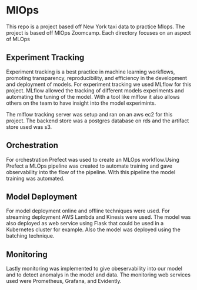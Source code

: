# MlOps

This repo is a project based off New York taxi data to practice Mlops. The project is based off MlOps Zoomcamp. Each directory focuses on an aspect of MLOps

## Experiment Tracking

Experiment tracking  is a best practice in machine learning workflows, promoting transparency, reproducibility, and efficiency in the development and deployment of models. For experiment tracking we used MLflow for this project. MLflow allowed the tracking of different models experiments and automating the tuning of the model. With a tool like mlflow it also allows others on the team to have insight into the model experimints.

The mlflow tracking server was setup and ran on an aws ec2 for this project. The backend store was a postgres database on rds and the artifact store used was s3.

## Orchestration

For orchestration Prefect was used to create an MLOps workflow.Using Prefect a MLOps pipeline was created to automate training and gave observability into the flow of the pipeline. With this pipeline the model training was automated.

## Model Deployment

For model deployment online and offline techniques were used. For streaming deployment AWS Lambda and Kinesis were used. The model was also deployed as web service using Flask that could be used in a Kubernetes cluster for example. Also the model was deployed using the batching technique. 

## Monitoring

Lastly monitoring was implemented to give obeservability into our model and to detect anomalys in the model and data. The monitoring web services used were Prometheus, Grafana, and Evidently.

